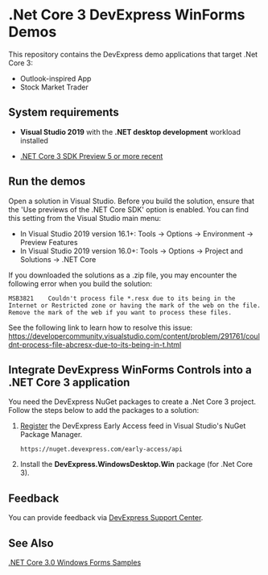 # .Net Core 3 DevExpress WinForms Demos
 
This repository contains the DevExpress demo applications that target .Net Core 3: 
- Outlook-inspired App
- Stock Market Trader
 
## System requirements
- **Visual Studio 2019** with the **.NET desktop development** workload installed
 
- [.NET Core 3 SDK Preview 5 or more recent](https://dotnet.microsoft.com/download/dotnet-core/3.0)
 
 

## Run the demos

Open a solution in Visual Studio. 
Before you build the solution, ensure that the 'Use previews of the .NET Core SDK' option is enabled. 
You can find this setting from the Visual Studio main menu: 
- In Visual Studio 2019 version 16.1+: Tools -> Options -> Environment -> Preview Features
- In Visual Studio 2019 version 16.0+: Tools -> Options -> Project and Solutions -> .NET Core

If you downloaded the solutions as a .zip file, you may encounter the following error when you build the solution:

`MSB3821	Couldn't process file *.resx due to its being in the Internet or Restricted zone or having the mark of the web on the file. Remove the mark of the web if you want to process these files.`

See the following link to learn how to resolve this issue:
https://developercommunity.visualstudio.com/content/problem/291761/couldnt-process-file-abcresx-due-to-its-being-in-t.html
 
## Integrate DevExpress WinForms Controls into a .NET Core 3 application
 
You need the DevExpress NuGet packages to create a .Net Core 3 project. Follow the steps below to add the packages to a solution:
 
1. [Register](https://docs.devexpress.com/GeneralInformation/116698/installation/install-devexpress-controls-using-nuget-packages/setup-visual-studio%27s-nuget-package-manager) the DevExpress Early Access feed in Visual Studio's NuGet Package Manager.
 
    `https://nuget.devexpress.com/early-access/api`
 
2. Install the **DevExpress.WindowsDesktop.Win** package (for .Net Core 3). 
 
## Feedback
 
You can provide feedback via [DevExpress Support Center](https://www.devexpress.com/Support/Center/Question/Create).
 
## See Also
 
[.NET Core 3.0 Windows Forms Samples](https://github.com/dotnet/samples/tree/master/windowsforms)
